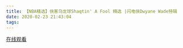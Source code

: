 ```yaml
---
title: 【NBA精选】侠客乌龙球Shaqtin' A Fool 精选 |闪电侠Dwyane Wade特辑
date: 2020-02-23 21:43:04
tags:
---
```


<a href="https://weibo.com/tv/v/IvuUd2xHk?fid=1034:4475068583968785" target="_blank">在线观看</a>

